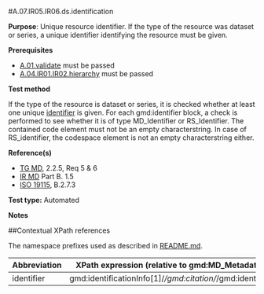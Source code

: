 #A.07.IR05.IR06.ds.identification

**Purpose**: Unique resource identifier. If the type of the resource was dataset or series, a unique identifier identifying the resource must be given.

**Prerequisites**
* [A.01.validate](A.01.validate.md) must be passed
* [A.04.IR01.IR02.hierarchy](A.04.IR01.IR02.hierarchy.md) must be passed

**Test method**

If the type of the resource is dataset or series, it is checked whether at least one unique [identifier](#identifier) is given. For each gmd:identifier block, a check is performed to see whether it is of type MD_Identifier or RS_Identifier. The contained code element must not be an empty characterstring. In case of RS_identifier, the codespace element is not an empty characterstring either.

**Reference(s)**	 

* [TG MD](./README.md#ref_TG_MD), 2.2.5, Req 5 & 6
* [IR MD](README.md#ref_IR_MD) Part B. 1.5
* [ISO 19115](README.md#ref_ISO_19115), B.2.7.3

**Test type:** Automated

**Notes**

##Contextual XPath references

The namespace prefixes used as described in [README.md](./README.md#namespaces).

Abbreviation                                   |  XPath expression (relative to gmd:MD_Metadata)
-----------------------------------------------| -------------------------------------------------------------------------
<a name="identifier"></a> identifier   | gmd:identificationInfo[1]/*/gmd:citation/*/gmd:identifier
